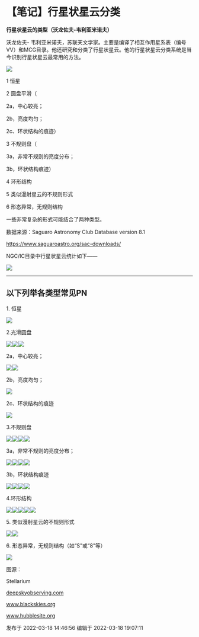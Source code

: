 # 【笔记】行星状星云分类

**行星状星云的类型（沃龙佐夫-韦利亚米诺夫）**

沃龙佐夫-
韦利亚米诺夫，苏联天文学家。主要是编译了相互作用星系表（编号VV）和MCG目录。他还研究和分类了行星状星云。他的行星状星云分类系统是当今识别行星状星云最常用的方法。

![](https://pic1.zhimg.com/v2-ce0a0197dc5fb87aa1ad36d82cce7a4b_720w.jpg?source=d16d100b)

  

1 恒星

2 圆盘平滑（

2a，中心较亮；

2b，亮度均匀；

2c、环状结构的痕迹）

3 不规则盘（

3a，非常不规则的亮度分布；

3b，环状结构痕迹）

4 环形结构

5 类似漫射星云的不规则形式

6 形态异常，无规则结构

一些非常复杂的形式可能结合了两种类型。

  

数据来源：Saguaro Astronomy Club Database version 8.1

<https://www.saguaroastro.org/sac-downloads/>

  

NGC/IC目录中行星状星云统计如下——

![](https://pic3.zhimg.com/v2-06816d54acc46950409050b0f580511b_720w.jpg?source=d16d100b)

  

* * *

## 以下列举各类型常见PN

  

1\. 恒星

![](https://pica.zhimg.com/v2-af4d58d64ac6561d893edf7844740b58_720w.jpg?source=d16d100b)

2.光滑圆盘

![](https://pic3.zhimg.com/v2-3de81f4b05bf74b5cc8e3a4e43ab8318_720w.jpg?source=d16d100b)![](https://pic3.zhimg.com/v2-2603e4c11389f6f9ca3df12fff7feb99_720w.jpg?source=d16d100b)![](https://pic1.zhimg.com/v2-afc816f6258e8c4b18aacfc0fb34bf1f_720w.jpg?source=d16d100b)

2a，中心较亮；

![](https://pic2.zhimg.com/v2-5bb8a7c0db9adb6aef8f406ac3274c31_720w.jpg?source=d16d100b)![](https://pica.zhimg.com/v2-c77405cc40c47d0f128efc7b6b286034_720w.jpg?source=d16d100b)

2b，亮度均匀；

![](https://pic2.zhimg.com/v2-a7c787ea6383d74696b14b017cae3d1e_720w.jpg?source=d16d100b)

2c、环状结构的痕迹

![](https://pic1.zhimg.com/v2-ac58b6da980ccff618ad67eb2c8b0b2c_720w.jpg?source=d16d100b)

3.不规则盘

![](https://pic1.zhimg.com/v2-0a1eb0f2d92c2911c501376e475b45c6_720w.jpg?source=d16d100b)![](https://pic1.zhimg.com/v2-6ba7453dc4233aa1abef3277c13bd3c1_720w.jpg?source=d16d100b)![](https://pic3.zhimg.com/v2-96275ee5912a961ea948a52117cafd7d_720w.jpg?source=d16d100b)![](https://pica.zhimg.com/v2-78762220765185b7b6ca79232437081c_720w.jpg?source=d16d100b)

  

3a，非常不规则的亮度分布；

![](https://pic1.zhimg.com/v2-20cc72c10777b8aaea49a5d5dd3aa46b_720w.jpg?source=d16d100b)![](https://pic3.zhimg.com/v2-6a90cce32d723a2fa53667f6bcda5ed1_720w.jpg?source=d16d100b)![](https://pic3.zhimg.com/v2-b6c981622e26ed5cb875c805d7004b7d_720w.jpg?source=d16d100b)![](https://pic1.zhimg.com/v2-036feedad01e13db8433e31723bc3713_720w.jpg?source=d16d100b)

3b，环状结构痕迹

![](https://pic1.zhimg.com/v2-724efb22563ca4cdd9e9bd1dc5f8a39a_720w.jpg?source=d16d100b)![](https://pic1.zhimg.com/v2-cf29d767a03205d53b35b06a8779ea73_720w.jpg?source=d16d100b)![](https://pic2.zhimg.com/v2-784f0c926a2c9349cda48f4efa8c4e32_720w.jpg?source=d16d100b)![](https://pic1.zhimg.com/v2-cd8407517209f75bf3b586cc6754a9a5_720w.jpg?source=d16d100b)

4.环形结构

![](https://pic2.zhimg.com/v2-090fb7fac1e17472bbfc76ff170a5cd7_720w.jpg?source=d16d100b)![](https://pic2.zhimg.com/v2-aeb979057e833560e24dadeb27b357b3_720w.jpg?source=d16d100b)![](https://pic2.zhimg.com/v2-3d67cc7686f9103a89a47b43d4be747b_720w.jpg?source=d16d100b)![](https://pica.zhimg.com/v2-ab5764e48c9e98099ef91e85354dd2e1_720w.jpg?source=d16d100b)![](https://pic3.zhimg.com/v2-432a4dccc1def48a2c6f114bff266427_720w.jpg?source=d16d100b)

5\. 类似漫射星云的不规则形式

![](https://pic3.zhimg.com/v2-c873f802d8db979b33a750d1c9fdaaba_720w.jpg?source=d16d100b)![](https://pic1.zhimg.com/v2-d7266f75645813206df75efcfedd3954_720w.jpg?source=d16d100b)

6\. 形态异常，无规则结构（如“S”或“8”等）

![](https://pic3.zhimg.com/v2-84063aed952d83e9062cdada7016b6af_720w.jpg?source=d16d100b)

  

图源：

Stellarium

[deepskyobserving.com](http://www.deepskyobserving.com/)

www.blackskies.org

www.hubblesite.org

发布于 2022-03-18 14:46:56 编辑于 2022-03-18 19:07:11

